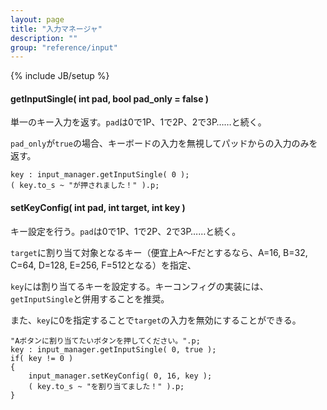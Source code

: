 ```yaml
---
layout: page
title: "入力マネージャ"
description: ""
group: "reference/input"
---
```

{% include JB/setup %}

#### getInputSingle( int pad, bool pad_only = false )
単一のキー入力を返す。`pad`は0で1P、1で2P、2で3P……と続く。

`pad_only`が`true`の場合、キーボードの入力を無視してパッドからの入力のみを返す。

    key : input_manager.getInputSingle( 0 );
    ( key.to_s ~ "が押されました！" ).p;

#### setKeyConfig( int pad, int target, int key )
キー設定を行う。`pad`は0で1P、1で2P、2で3P……と続く。

`target`に割り当て対象となるキー（便宜上A〜Fだとするなら、A=16, B=32, C=64, D=128, E=256, F=512となる）を指定、

`key`には割り当てるキーを設定する。キーコンフィグの実装には、`getInputSingle`と併用することを推奨。

また、`key`に0を指定することで`target`の入力を無効にすることができる。

    "Aボタンに割り当てたいボタンを押してください。".p;
    key : input_manager.getInputSingle( 0, true );
    if( key != 0 )
    {
        input_manager.setKeyConfig( 0, 16, key );
        ( key.to_s ~ "を割り当てました！" ).p;
    }
